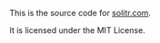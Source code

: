 This is the source code for [solitr.com](http://www.solitr.com/).

It is licensed under the MIT License.
